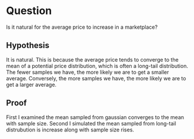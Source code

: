 # Question
Is it natural for the average price to increase in a marketplace?

## Hypothesis
It is natural.
This is because the average price tends to converge to the mean of a potential price distribution, which is often a long-tail distribution.
The fewer samples we have, the more likely we are to get a smaller average.
Conversely, the more samples we have, the more likely we are to get a larger average.

## Proof 
First I examined the mean sampled from gaussian converges to the mean with sample size.
Second I simulated the mean sampled from long-tail distrubution is increase along with sample size rises.